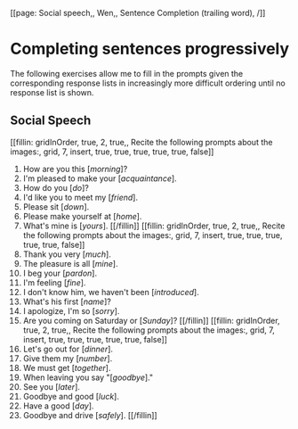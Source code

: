 [[page: Social speech,, Wen,, Sentence Completion (trailing word), /]]

# Completing sentences progressively
The following exercises allow me to fill in the prompts given the corresponding response lists in increasingly more difficult ordering until no response list is shown.
## Social Speech
[[fillin: gridInOrder, true, 2, true,, Recite the following prompts about the images:, grid, 7, insert, true, true, true, true, true, false]]
1. How are you this [_morning_]?
1. I'm pleased to make your [_acquaintance_].
1. How do you [_do_]?
1. I'd like you to meet my [_friend_].
1. Please sit [_down_].
1. Please make yourself at [_home_].
1. What's mine is [_yours_].
[[/fillin]]
[[fillin: gridInOrder, true, 2, true,, Recite the following prompts about the images:, grid, 7, insert, true, true, true, true, true, false]]
1. Thank you very [_much_].
1. The pleasure is all [_mine_].
1. I beg your [_pardon_].
1. I'm feeling [_fine_].
1. I don't know him, we haven't been [_introduced_].
1. What's his first [_name_]?
1. I apologize, I'm so [_sorry_].
1. Are you coming on Saturday or [_Sunday_]?
[[/fillin]]
[[fillin: gridInOrder, true, 2, true,, Recite the following prompts about the images:, grid, 7, insert, true, true, true, true, true, false]]
1. Let's go out for [_dinner_].
1. Give them my [_number_].
1. We must get [_together_].
1. When leaving you say "[_goodbye_]."
1. See you [_later_].
1. Goodbye and good [_luck_].
1. Have a good [_day_].
1. Goodbye and drive [_safely_].
[[/fillin]]

